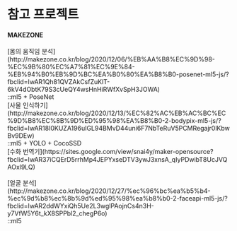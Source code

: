 <h1>참고 프로젝트 </h1>

<h4>MAKEZONE</h4>
[몸의 움직임 분석](http://makezone.co.kr/blog/2020/12/06/%EB%AA%B8%EC%9D%98-%EC%9B%80%EC%A7%81%EC%9E%84-%EB%94%B0%EB%9D%BC%EA%B0%80%EA%B8%B0-posenet-ml5-js/?fbclid=IwAR1Qh81QVZAkCsfZuKlT-6kV4dObtK79S3cUeQY4wsHnHiRWfXvSpH3JOWA)
<br />
::ml5 + PoseNet 

<br />
[사물 인식하기](http://makezone.co.kr/blog/2020/12/13/%EC%82%AC%EB%AC%BC%EC%9D%B8%EC%8B%9D%ED%95%98%EA%B8%B0-2-bodypix-ml5-js/?fbclid=IwAR18I0KUZA196uIGL94BMvD44uni6F7NbTeRuV5PCMRegajr0lKbwBv9DEw)
<br />
::ml5 + YOLO + CocoSSD

<br />
[수화 번역기](https://sites.google.com/view/snai4y/maker-opensource?fbclid=IwAR37iCQErD5rrhMp4JEPYxseDTV3ywJ3xnsA_qIyPDwibT8UcJVQAOxl9LQ)
<br />

<br />
[얼굴 분석](http://makezone.co.kr/blog/2020/12/27/%ec%96%bc%ea%b5%b4-%ec%9d%b8%ec%8b%9d%ed%95%98%ea%b8%b0-2-faceapi-ml5-js/?fbclid=IwAR2ddWYxiQh5Ue2L3wglPAojnCs4n3H-y7VfW5Y6t_kX8SPPbl2_chegP6o)
<br />
::ml5
